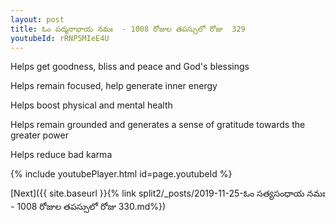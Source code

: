 ```yaml
---
layout: post
title: ఓం పద్మనాభాయ నమః  - 1008 రోజుల తపస్సులో రోజు  329
youtubeId: rRNP5MIeE4U
---
```

 
 
Helps get goodness, bliss and peace and God's blessings
 
Helps remain focused, help generate inner energy 
 
Helps boost physical and mental health 
 
Helps remain grounded and generates a sense of gratitude towards the greater power 
 
Helps reduce bad karma
 
 
 
 


{% include youtubePlayer.html id=page.youtubeId %}
 
[Next]({{ site.baseurl }}{% link  split2/_posts/2019-11-25-ఓం సత్యసంధాయ నమః  - 1008 రోజుల తపస్సులో రోజు  330.md%})
 
